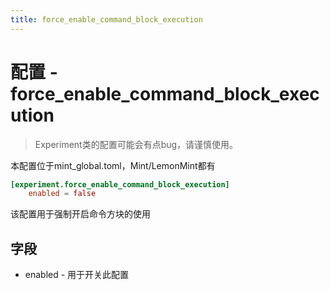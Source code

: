 ```yaml
---
title: force_enable_command_block_execution
---
```


# 配置 - force_enable_command_block_execution

> Experiment类的配置可能会有点bug，请谨慎使用。

本配置位于mint_global.toml，Mint/LemonMint都有

```toml
[experiment.force_enable_command_block_execution]
    enabled = false
```

该配置用于强制开启命令方块的使用

## 字段

 - enabled - 用于开关此配置
